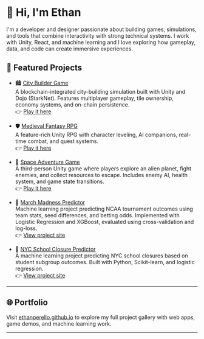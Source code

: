 # 👋 Hi, I'm Ethan

I'm a developer and designer passionate about building games, simulations, and tools that combine interactivity with strong technical systems. I work with Unity, React, and machine learning and I love exploring how gameplay, data, and code can create immersive experiences.

## 🔧 Featured Projects

- 🏙️ [City Builder Game](https://github.com/EthanPerello/DojoCityBuilder)  
  A blockchain-integrated city-building simulation built with Unity and Dojo (StarkNet). Features multiplayer gameplay, tile ownership, economy systems, and on-chain persistence.  
  👉 [Play it here](https://ethanperello.github.io/DojoCityBuilder/)

- 🛡️ [Medieval Fantasy RPG](https://github.com/EthanPerello/MedievalFantasyRPG)  
  A feature-rich Unity RPG with character leveling, AI companions, real-time combat, and quest systems.  
  👉 [Play it here](https://ethanperello.github.io/MedievalFantasyRPG/)

- 🚀 [Space Adventure Game](https://github.com/EthanPerello/SpaceGame)  
  A third-person Unity game where players explore an alien planet, fight enemies, and collect resources to escape. Includes enemy AI, health system, and game state transitions.  
  👉 [Play it here](https://ethanperello.itch.io/space-game)

- 🏀 [March Madness Predictor](https://github.com/EthanPerello/march-madness-prediction)  
  Machine learning project predicting NCAA tournament outcomes using team stats, seed differences, and betting odds. Implemented with Logistic Regression and XGBoost, evaluated using cross-validation and log-loss.  
  👉 [View project site](https://ethanperello.github.io/march-madness-prediction/)

- 🧠 [NYC School Closure Predictor](https://github.com/EthanPerello/New-York-Student-Outcomes-and-School-Closures)  
  A machine learning project predicting NYC school closures based on student subgroup outcomes. Built with Python, Scikit-learn, and logistic regression.  
  👉 [View project site](https://ethanperello.github.io/New-York-Student-Outcomes-and-School-Closures/)

---

## 🌐 Portfolio

Visit [ethanperello.github.io](https://ethanperello.github.io) to explore my full project gallery with web apps, game demos, and machine learning work.

---
